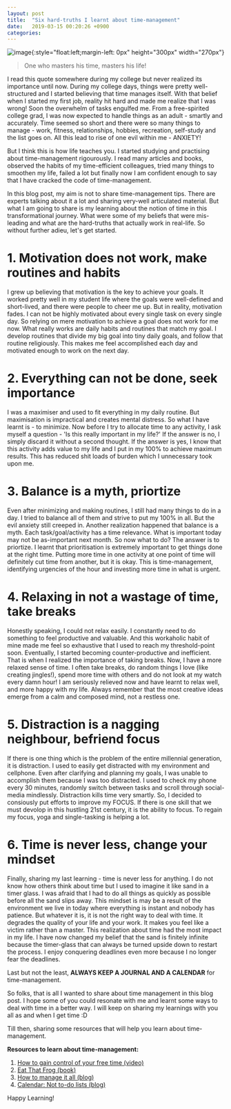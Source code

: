 ```yaml
---
layout: post
title:  "Six hard-truths I learnt about time-management"
date:   2019-03-15 00:20:26 +0900
categories: 
---
```

![image]({{site.url}}{{site.baseurl}}/assets/images/Time_Management_Cartoon.svg){:style="float:left;margin-left: 0px" height="300px" width="270px"}


> One who masters his time, masters his life!

I read this quote somewhere during my college but never realized its importance until now. During my college days, things were pretty well-structured and I started believing that time manages itself. With that belief when I started my first job, reality hit hard and made me realize that I was wrong! Soon the overwhelm of tasks engulfed me. From a free-spirited college grad, I was now expected to handle things as an adult - smartly and accurately. Time seemed so short and there were so many things to manage - work, fitness, relationships, hobbies, recreation, self-study and the list goes on. All this lead to rise of one evil within me - ANXIETY!

But I think this is how life teaches you. I started studying and practising about time-management rigourously. I read many articles and books, observed the habits of my time-efficient colleagues, tried many things to smoothen my life, failed a lot but finally now I am confident enough to say that I have cracked the code of time-management. 

In this blog post, my aim is not to share time-management tips. There are experts talking about it a lot and sharing very-well articulated material. But what I am going to share is my learning about the notion of time in this transformational journey. What were some of my beliefs that were mis-leading and what are the hard-truths that actually work in real-life. So without further adieu, let's get started.


# 1. Motivation does not work, make routines and habits 
I grew up believing that motivation is the key to achieve your goals. It worked pretty well in my student life where the goals were well-defined and short-lived, and there were people to cheer me up. But in reality, motivation fades. I can not be highly motivated about every single task on every single day. So relying on mere motivation to achieve a goal does not work for me now. What really works are daily habits and routines that match my goal. I develop routines that divide my big goal into tiny daily goals, and follow that routine religiously. This makes me feel accomplished each day and motivated enough to work on the next day. 

# 2. Everything can not be done, seek importance
I was a maximiser and used to fit everything in my daily routine. But maximisation is impractical and creates mental distress. So what I have learnt is - to minimize. Now before I try to allocate time to any activity, I ask myself a question - 'Is this really important in my life?' If the answer is no, I simply discard it without a second thought. If the answer is yes, I know that this activity adds value to my life and I put in my 100% to achieve maximum results. This has reduced shit loads of burden which I unnecessary took upon me. 

 
# 3. Balance is a myth, priortize
Even after minimizing and making routines, I still had many things to do in a day. I tried to balance all of them and strive to put my 100% in all. But the evil anxiety still creeped in. Another realization happened that balance is a myth. Each task/goal/activity has a time relevance. What is important today may not be as-important next month.  So now what to do? The answer is to priortize. I learnt that prioritisation is extremely important to get things done at the right time. Putting more time in one activity at one point of time will definitely cut time from another, but it is okay. This is time-management, identifying urgencies of the hour and investing more time in what is urgent. 

# 4. Relaxing in not a wastage of time, take breaks
Honestly speaking, I could not relax easily. I constantly need to do something to feel productive and valuable. And this workaholic habit of mine made me feel so exhaustive that I used to reach my threshold-point soon.  Eventually, I started becoming counter-productive and inefficient. That is when I realized the importance of taking breaks. Now, I have a more relaxed sense of time. I often take breaks, do random things I love (like creating jingles!), spend more time with others and do not look at my watch every damn hour! I am seriously relieved now and have learnt to relax well, and more happy with my life. Always remember that the most creative ideas emerge from a calm and composed mind, not a restless one.

# 5. Distraction is a nagging neighbour, befriend focus
If there is one thing which is the problem of the entire millennial generation, it is distraction. I used to easily get distracted with my environment and cellphone. Even after clarifying and planning my goals, I was unable to accomplish them because I was too distracted. I used to check my phone every 30 minutes, randomly switch between tasks and scroll through social-media mindlessly. Distraction kills time very smartly. So, I decided to consiously put efforts to improve my FOCUS. If there is one skill that we must devolop in this hustling 21st century, it is the ability to focus. To regain my focus, yoga and single-tasking is helping a lot.

# 6. Time is never less, change your mindset
Finally, sharing  my last learning - time is never less for anything. I do not know how others think about time but I used to imagine it like sand in a timer glass. I was afraid that I had to do all things as quickly as possible before all the sand slips away. This mindset is may be a result of the environment we live in today where everything is instant and nobody has patience. But whatever it is, it is not the right way to deal with time. It degrades the quality of your life and your work. It makes you feel like a victim rather than a master. This realization about time had the most impact in my life.  I have now changed my belief that the sand is finitely infinite because the timer-glass that can always be turned upside down to restart the process. I enjoy conquering deadlines even more because I no longer fear the deadlines.

Last but not the least, **ALWAYS KEEP A JOURNAL AND A CALENDAR** for time-management.

So folks, that is all I wanted to share about time management in this blog post. I hope some of you could resonate with me and learnt some ways to deal with time in a better way. I will keep on sharing my learnings with you all as and when I get time :D 

Till then, sharing some resources that will help you learn about time-management.

**Resources to learn about time-management:**

1. [How to gain control of your free time (video)](https://www.youtube.com/watch?v=n3kNlFMXslo)
2. [Eat That Frog (book)](https://www.amazon.in/Eat-That-Frog-Great-Procrastinating/dp/152309513X/ref=sr_1_1?ie=UTF8&qid=1552734494&sr=8-1&keywords=eat+that+frog)
3. [How to manage it all (blog)](https://www.livinglikeleila.com/manage-work-side-hustles-eating-healthy-staying-fit-relationships-etc/)
4. [Calendar: Not to-do lists (blog)](https://blog.usejournal.com/calendar-in-stead-of-to-do-lists-9ada86a512dd)

Happy Learning!